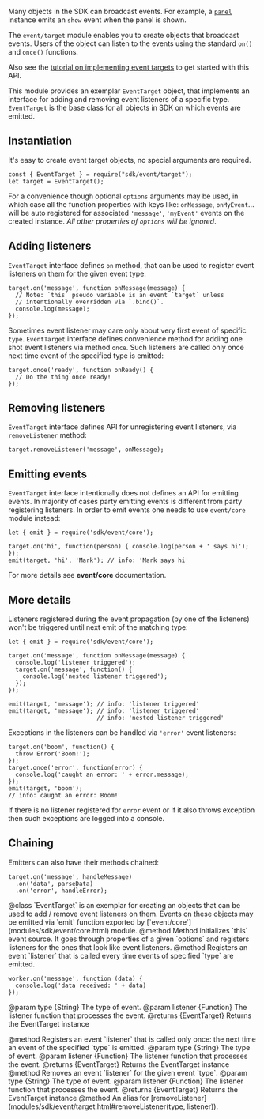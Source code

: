 <!-- This Source Code Form is subject to the terms of the Mozilla Public
   - License, v. 2.0. If a copy of the MPL was not distributed with this
   - file, You can obtain one at http://mozilla.org/MPL/2.0/. -->

Many objects in the SDK can broadcast events. For example, a
[`panel`](modules/sdk/panel.html) instance emits an `show` event when the
panel is shown.

The `event/target` module enables you to create objects that broadcast
events. Users of the object can listen to the events using the standard
`on()` and `once()` functions.

Also see the
[tutorial on implementing event targets](dev-guide/tutorials/event-targets.html)
to get started with this API.

This module provides an exemplar `EventTarget` object, that implements
an interface for adding and removing event listeners of a specific type.
`EventTarget` is the base class for all objects in SDK on which events
are emitted.

## Instantiation

It's easy to create event target objects, no special arguments are required.

    const { EventTarget } = require("sdk/event/target");
    let target = EventTarget();

For a convenience though optional `options` arguments may be used, in which
case all the function properties with keys like: `onMessage`, `onMyEvent`...
will be auto registered for associated `'message'`, `'myEvent'` events on
the created instance. _All other properties of `options` will be ignored_.

## Adding listeners

`EventTarget` interface defines `on` method, that can be used to register
event listeners on them for the given event type:

    target.on('message', function onMessage(message) {
      // Note: `this` pseudo variable is an event `target` unless
      // intentionally overridden via `.bind()`.
      console.log(message);
    });

Sometimes event listener may care only about very first event of specific
`type`. `EventTarget` interface defines convenience method for adding one
shot event listeners via method `once`. Such listeners are called only once
next time event of the specified type is emitted:

    target.once('ready', function onReady() {
      // Do the thing once ready!
    });

## Removing listeners

`EventTarget` interface defines API for unregistering event listeners, via
`removeListener` method:

    target.removeListener('message', onMessage);

## Emitting events

`EventTarget` interface intentionally does not defines an API for emitting
events. In majority of cases party emitting events is different from party
registering listeners. In order to emit events one needs to use `event/core`
module instead:

    let { emit } = require('sdk/event/core');

    target.on('hi', function(person) { console.log(person + ' says hi'); });
    emit(target, 'hi', 'Mark'); // info: 'Mark says hi'

For more details see **event/core** documentation.

## More details

Listeners registered during the event propagation (by one of the listeners)
won't be triggered until next emit of the matching type:

    let { emit } = require('sdk/event/core');

    target.on('message', function onMessage(message) {
      console.log('listener triggered');
      target.on('message', function() {
        console.log('nested listener triggered');
      });
    });

    emit(target, 'message'); // info: 'listener triggered'
    emit(target, 'message'); // info: 'listener triggered'
                             // info: 'nested listener triggered'

Exceptions in the listeners can be handled via `'error'` event listeners:

    target.on('boom', function() {
      throw Error('Boom!');
    });
    target.once('error', function(error) {
      console.log('caught an error: ' + error.message);
    });
    emit(target, 'boom');
    // info: caught an error: Boom!

If there is no listener registered for `error` event or if it also throws
exception then such exceptions are logged into a console.

## Chaining

Emitters can also have their methods chained:

    target.on('message', handleMessage)
      .on('data', parseData)
      .on('error', handleError);

<api name="EventTarget">
@class
`EventTarget` is an exemplar for creating an objects that can be used to
add / remove event listeners on them. Events on these objects may be emitted
via `emit` function exported by [`event/core`](modules/sdk/event/core.html)
module.

<api name="initialize">
@method
Method initializes `this` event source. It goes through properties of a
given `options` and registers listeners for the ones that look like
event listeners.
</api>

<api name="on">
@method
Registers an event `listener` that is called every time events of
specified `type` are emitted.

    worker.on('message', function (data) {
      console.log('data received: ' + data)
    });

@param type {String}
   The type of event.
@param listener {Function}
   The listener function that processes the event.
@returns {EventTarget}
   Returns the EventTarget instance
</api>

<api name="once">
@method
Registers an event `listener` that is called only once:
the next time an event of the specified `type` is emitted.
@param type {String}
   The type of event.
@param listener {Function}
   The listener function that processes the event.
@returns {EventTarget}
   Returns the EventTarget instance
</api>

<api name="removeListener">
@method
Removes an event `listener` for the given event `type`.
@param type {String}
   The type of event.
@param listener {Function}
   The listener function that processes the event.
@returns {EventTarget}
   Returns the EventTarget instance
</api>

<api name="off">
@method
An alias for [removeListener](modules/sdk/event/target.html#removeListener(type, listener)).
</api>

</api>
